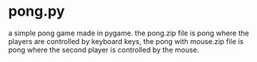# pong.py
a simple pong game made in pygame. the pong.zip file is pong where the players are controlled by keyboard keys, the pong with mouse.zip file is pong where the second player is controlled by the mouse.
